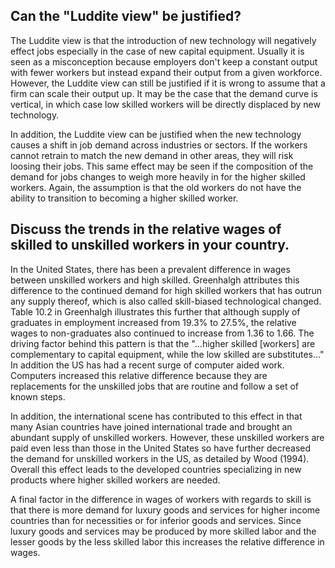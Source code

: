 Can the "Luddite view" be justified?
-------
The Luddite view is that the introduction of new technology will negatively
effect jobs especially in the case of new capital equipment.  Usually it is seen
as a misconception because employers don't keep a constant output with fewer
workers but instead expand their output from a given workforce. However, the
Luddite view can still be justified if it is wrong to assume that a firm can
scale their output up.  It may be the case that the demand curve is vertical, in
which case low skilled workers will be directly displaced by new technology.  

In addition, the Luddite view can be justified when the new technology causes a
shift in job demand across industries or sectors. If the workers cannot retrain
to match the new demand in other areas, they will risk loosing their jobs.  This
same effect may be seen if the composition of the demand for jobs changes to
weigh more heavily in for the higher skilled workers. Again, the assumption is
that the old workers do not have the ability to transition to becoming a higher
skilled worker.

Discuss the trends in the relative wages of skilled to unskilled workers in your country.
-----

In the United States, there has been a prevalent difference in wages between
unskilled workers and high skilled.  Greenhalgh attributes this difference to
the continued demand for high skilled workers that has outrun any supply
thereof, which is also called skill-biased technological changed. Table 10.2 in
Greenhalgh illustrates this further that although supply of graduates in
employment increased from 19.3% to 27.5%, the relative wages to non-graduates
also continued to increase from 1.36 to 1.66.  The driving factor behind this
pattern is that the "...higher skilled [workers] are complementary to capital
equipment, while the low skilled are substitutes..." In addition the US has had a
recent surge of computer aided work.  Computers increased this relative
difference because they are replacements for the unskilled jobs that are routine
and follow a set of known steps.

In addition, the international scene has contributed to this effect in that many
Asian countries have joined international trade and brought an abundant supply of
unskilled workers. However, these unskilled workers are paid even less than
those in the United States so have further decreased the demand for unskilled
workers in the US, as detailed by Wood (1994). Overall this effect leads to the
developed countries specializing in new products where higher skilled workers
are needed.

A final factor in the difference in wages of workers with regards to skill is
that there is more demand for luxury goods and services for higher income
countries than for necessities or for inferior goods and services.  Since luxury
goods and services may be produced by more skilled labor and the lesser goods by
the less skilled labor this increases the relative difference in wages.
